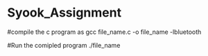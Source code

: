 # Syook_Assignment
#compile the c program as
gcc file_name.c -o file_name -lbluetooth

#Run the comipled program
./file_name
